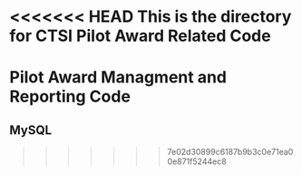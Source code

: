 <<<<<<< HEAD
This is the directory for CTSI Pilot Award Related Code
=======
# Pilot Award Managment and Reporting Code
## MySQL

>>>>>>> 7e02d30899c6187b9b3c0e71ea00e871f5244ec8

